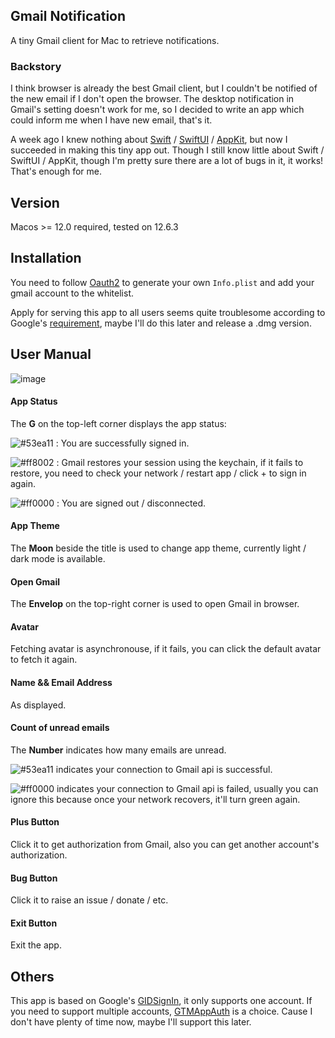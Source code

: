 ## Gmail Notification

A tiny Gmail client for Mac to retrieve notifications. 

### Backstory

I think browser is already the best Gmail client, but I couldn't be notified of the new email if I don't open the browser. The desktop notification in Gmail's setting doesn't work for me, so I decided to write an app which could inform me when I have new email, that's it.

A week ago I knew nothing about [Swift](https://developer.apple.com/swift/) / [SwiftUI](https://developer.apple.com/xcode/swiftui/) / [AppKit](https://developer.apple.com/documentation/appkit/), but now I succeeded in making this tiny app out. Though I still know little about Swift / SwiftUI / AppKit, though I'm pretty sure there are a lot of bugs in it, it works! That's enough for me.

## Version

Macos >= 12.0 required, tested on 12.6.3

## Installation

You need to follow [Oauth2](https://developers.google.com/identity/sign-in/ios/start-integrating) to generate your own `Info.plist` and add your gmail account to the whitelist.

Apply for serving this app to all users seems quite troublesome according to Google's [requirement](https://support.google.com/cloud/answer/9110914), maybe I'll do this later and release a .dmg version.

## User Manual

![image](https://user-images.githubusercontent.com/9478533/219503119-603ad7de-3286-4f39-a622-98a026f036f6.jpg)

#### App Status

The  **G** on the top-left corner displays the app status:

![#53ea11](https://placehold.co/15x15/53ea11/53ea11.png) : You are successfully signed in.

![#ff8002](https://placehold.co/15x15/ff8002/ff8002.png) : Gmail restores your session using the keychain, if it fails to restore, you need to check your network / restart app / click + to sign in again.

![#ff0000](https://placehold.co/15x15/ff0000/ff0000.png) : You are signed out / disconnected.

#### App Theme

The **Moon** beside the title is used to change app theme, currently light / dark mode is available.

#### Open Gmail

The **Envelop** on the top-right corner is used to open Gmail in browser.

#### Avatar

Fetching avatar is asynchronouse, if it fails, you can click the default avatar to fetch it again.

#### Name && Email Address

As displayed.

#### Count of unread emails

The **Number** indicates how many emails are unread.

![#53ea11](https://placehold.co/15x15/53ea11/53ea11.png) indicates your connection to Gmail api is successful.

![#ff0000](https://placehold.co/15x15/ff0000/ff0000.png) indicates your connection to Gmail api is failed, usually you can ignore this because once your network recovers, it'll turn green again.

#### Plus Button

Click it to get authorization from Gmail, also you can get another account's authorization.

#### Bug Button

Click it to raise an issue / donate / etc.

#### Exit Button

Exit the app.

## Others

This app is based on Google's [GIDSignIn](https://developers.google.com/identity/sign-in/), it only supports one account. If you need to support multiple accounts, [GTMAppAuth](https://github.com/google/GTMAppAuth) is a choice. Cause I don't have plenty of time now, maybe I'll support this later.











